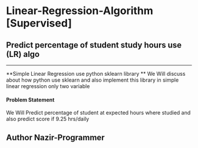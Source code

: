 # Linear-Regression-Algorithm [Supervised] 

## Predict percentage of student study hours use (LR) algo
---------------------------------------------------------
**Simple Linear Regression use python sklearn library
** 
We Will discuss about how python use sklearn and also implement this library in simple linear regression only two variable

#### Problem Statement
We Will Predict percentage of student at expected hours where studied and also predict score if 9.25 hrs/daily

## Author Nazir-Programmer






